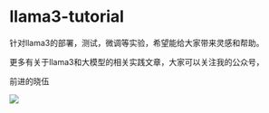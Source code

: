 # llama3-tutorial
针对llama3的部署，测试，微调等实验，希望能给大家带来灵感和帮助。





更多有关于llama3和大模型的相关实践文章，大家可以关注我的公众号，

前进的晓伍

![](https://cdn.jsdelivr.net/gh/xiaowu5759/typora-picture/img-2pvip/qrcode_for_gh_edc253d7bd5c_344.jpg)
